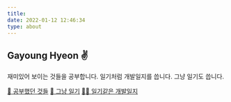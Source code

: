 ```yaml
---
title: 
date: 2022-01-12 12:46:34
type: about
---
```

## Gayoung Hyeon ✌️ ## 

재미있어 보이는 것들을 공부합니다.
일기처럼 개발일지를 씁니다. 그냥 일기도 씁니다.

[📝 공부했던 것들](/categories/Tech/)
[📔 그냥 일기](/categories/Diary/)
[👩‍🔬 일기같은 개발일지](/categories/%EA%B0%9C%EB%B0%9C%EC%9D%BC%EC%A7%80/)


